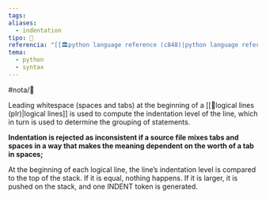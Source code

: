 ```yaml
---
tags: 
aliases:
  - indentation
tipo: 📑
referencia: "[[🏛️python language reference (c848)|python language reference]]"
tema:
  - python
  - syntax
---
```


#nota/📑

Leading whitespace (spaces and tabs) at the beginning of a [[📑logical lines (plr)|logical lines]] is used to compute the indentation level of the line, which in turn is used to determine the grouping of statements.

**Indentation is rejected as inconsistent if a source file mixes tabs and spaces in a way that makes the meaning dependent on the worth of a tab in spaces;**

At the beginning of each logical line, the line’s indentation level is compared to the top of the stack. If it is equal, nothing happens. If it is larger, it is pushed on the stack, and one INDENT token is generated.

